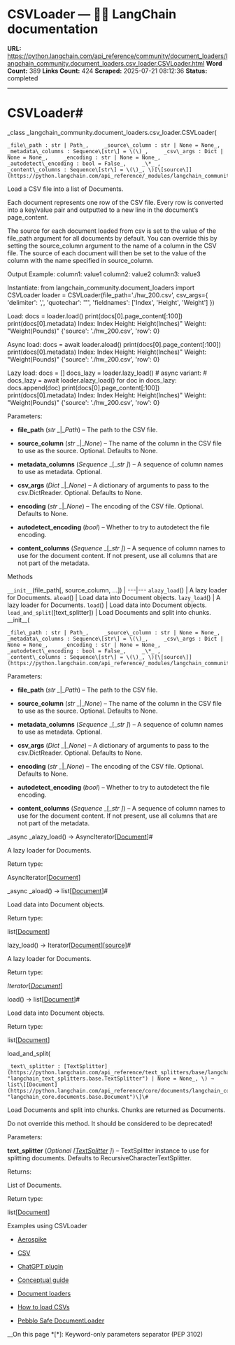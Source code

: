 # CSVLoader — 🦜🔗 LangChain  documentation

**URL:** https://python.langchain.com/api_reference/community/document_loaders/langchain_community.document_loaders.csv_loader.CSVLoader.html
**Word Count:** 389
**Links Count:** 424
**Scraped:** 2025-07-21 08:12:36
**Status:** completed

---

# CSVLoader\#

_class _langchain\_community.document\_loaders.csv\_loader.CSVLoader\(

    _file\_path : str | Path_,     _source\_column : str | None = None_,     _metadata\_columns : Sequence\[str\] = \(\)_,     _csv\_args : Dict | None = None_,     _encoding : str | None = None_,     _autodetect\_encoding : bool = False_,     _\*_ ,     _content\_columns : Sequence\[str\] = \(\)_, \)[\[source\]](https://python.langchain.com/api_reference/_modules/langchain_community/document_loaders/csv_loader.html#CSVLoader)\#     

Load a CSV file into a list of Documents.

Each document represents one row of the CSV file. Every row is converted into a key/value pair and outputted to a new line in the document’s page\_content.

The source for each document loaded from csv is set to the value of the file\_path argument for all documents by default. You can override this by setting the source\_column argument to the name of a column in the CSV file. The source of each document will then be set to the value of the column with the name specified in source\_column.

Output Example:                    column1: value1     column2: value2     column3: value3     

Instantiate:                    from langchain_community.document_loaders import CSVLoader          loader = CSVLoader(file_path='./hw_200.csv',         csv_args={         'delimiter': ',',         'quotechar': '"',         'fieldnames': ['Index', 'Height', 'Weight']     })     

Load:                    docs = loader.load()     print(docs[0].page_content[:100])     print(docs[0].metadata)                    Index: Index     Height: Height(Inches)"     Weight: "Weight(Pounds)"     {'source': './hw_200.csv', 'row': 0}     

Async load:                    docs = await loader.aload()     print(docs[0].page_content[:100])     print(docs[0].metadata)                    Index: Index     Height: Height(Inches)"     Weight: "Weight(Pounds)"     {'source': './hw_200.csv', 'row': 0}     

Lazy load:                    docs = []     docs_lazy = loader.lazy_load()          # async variant:     # docs_lazy = await loader.alazy_load()          for doc in docs_lazy:         docs.append(doc)     print(docs[0].page_content[:100])     print(docs[0].metadata)                    Index: Index     Height: Height(Inches)"     Weight: "Weight(Pounds)"     {'source': './hw_200.csv', 'row': 0}     

Parameters:     

  * **file\_path** \(_str_ _|__Path_\) – The path to the CSV file.

  * **source\_column** \(_str_ _|__None_\) – The name of the column in the CSV file to use as the source. Optional. Defaults to None.

  * **metadata\_columns** \(_Sequence_ _\[__str_ _\]_\) – A sequence of column names to use as metadata. Optional.

  * **csv\_args** \(_Dict_ _|__None_\) – A dictionary of arguments to pass to the csv.DictReader. Optional. Defaults to None.

  * **encoding** \(_str_ _|__None_\) – The encoding of the CSV file. Optional. Defaults to None.

  * **autodetect\_encoding** \(_bool_\) – Whether to try to autodetect the file encoding.

  * **content\_columns** \(_Sequence_ _\[__str_ _\]_\) – A sequence of column names to use for the document content. If not present, use all columns that are not part of the metadata.

Methods

`__init__`\(file\_path\[, source\_column, ...\]\) |    ---|---   `alazy_load`\(\) | A lazy loader for Documents.   `aload`\(\) | Load data into Document objects.   `lazy_load`\(\) | A lazy loader for Documents.   `load`\(\) | Load data into Document objects.   `load_and_split`\(\[text\_splitter\]\) | Load Documents and split into chunks.      \_\_init\_\_\(

    _file\_path : str | Path_,     _source\_column : str | None = None_,     _metadata\_columns : Sequence\[str\] = \(\)_,     _csv\_args : Dict | None = None_,     _encoding : str | None = None_,     _autodetect\_encoding : bool = False_,     _\*_ ,     _content\_columns : Sequence\[str\] = \(\)_, \)[\[source\]](https://python.langchain.com/api_reference/_modules/langchain_community/document_loaders/csv_loader.html#CSVLoader.__init__)\#     

Parameters:     

  * **file\_path** \(_str_ _|__Path_\) – The path to the CSV file.

  * **source\_column** \(_str_ _|__None_\) – The name of the column in the CSV file to use as the source. Optional. Defaults to None.

  * **metadata\_columns** \(_Sequence_ _\[__str_ _\]_\) – A sequence of column names to use as metadata. Optional.

  * **csv\_args** \(_Dict_ _|__None_\) – A dictionary of arguments to pass to the csv.DictReader. Optional. Defaults to None.

  * **encoding** \(_str_ _|__None_\) – The encoding of the CSV file. Optional. Defaults to None.

  * **autodetect\_encoding** \(_bool_\) – Whether to try to autodetect the file encoding.

  * **content\_columns** \(_Sequence_ _\[__str_ _\]_\) – A sequence of column names to use for the document content. If not present, use all columns that are not part of the metadata.

_async _alazy\_load\(\) → AsyncIterator\[[Document](https://python.langchain.com/api_reference/core/documents/langchain_core.documents.base.Document.html#langchain_core.documents.base.Document "langchain_core.documents.base.Document")\]\#     

A lazy loader for Documents.

Return type:     

AsyncIterator\[[Document](https://python.langchain.com/api_reference/core/documents/langchain_core.documents.base.Document.html#langchain_core.documents.base.Document "langchain_core.documents.base.Document")\]

_async _aload\(\) → list\[[Document](https://python.langchain.com/api_reference/core/documents/langchain_core.documents.base.Document.html#langchain_core.documents.base.Document "langchain_core.documents.base.Document")\]\#     

Load data into Document objects.

Return type:     

list\[[Document](https://python.langchain.com/api_reference/core/documents/langchain_core.documents.base.Document.html#langchain_core.documents.base.Document "langchain_core.documents.base.Document")\]

lazy\_load\(\) → Iterator\[[Document](https://python.langchain.com/api_reference/core/documents/langchain_core.documents.base.Document.html#langchain_core.documents.base.Document "langchain_core.documents.base.Document")\][\[source\]](https://python.langchain.com/api_reference/_modules/langchain_community/document_loaders/csv_loader.html#CSVLoader.lazy_load)\#     

A lazy loader for Documents.

Return type:     

_Iterator_\[[_Document_](https://python.langchain.com/api_reference/core/documents/langchain_core.documents.base.Document.html#langchain_core.documents.base.Document "langchain_core.documents.base.Document")\]

load\(\) → list\[[Document](https://python.langchain.com/api_reference/core/documents/langchain_core.documents.base.Document.html#langchain_core.documents.base.Document "langchain_core.documents.base.Document")\]\#     

Load data into Document objects.

Return type:     

list\[[Document](https://python.langchain.com/api_reference/core/documents/langchain_core.documents.base.Document.html#langchain_core.documents.base.Document "langchain_core.documents.base.Document")\]

load\_and\_split\(

    _text\_splitter : [TextSplitter](https://python.langchain.com/api_reference/text_splitters/base/langchain_text_splitters.base.TextSplitter.html#langchain_text_splitters.base.TextSplitter "langchain_text_splitters.base.TextSplitter") | None = None_, \) → list\[[Document](https://python.langchain.com/api_reference/core/documents/langchain_core.documents.base.Document.html#langchain_core.documents.base.Document "langchain_core.documents.base.Document")\]\#     

Load Documents and split into chunks. Chunks are returned as Documents.

Do not override this method. It should be considered to be deprecated\!

Parameters:     

**text\_splitter** \(_Optional_ _\[_[_TextSplitter_](https://python.langchain.com/api_reference/text_splitters/base/langchain_text_splitters.base.TextSplitter.html#langchain_text_splitters.base.TextSplitter "langchain_text_splitters.base.TextSplitter") _\]_\) – TextSplitter instance to use for splitting documents. Defaults to RecursiveCharacterTextSplitter.

Returns:     

List of Documents.

Return type:     

list\[[Document](https://python.langchain.com/api_reference/core/documents/langchain_core.documents.base.Document.html#langchain_core.documents.base.Document "langchain_core.documents.base.Document")\]

Examples using CSVLoader

  * [Aerospike](https://python.langchain.com/docs/integrations/vectorstores/aerospike/)

  * [CSV](https://python.langchain.com/docs/integrations/document_loaders/csv/)

  * [ChatGPT plugin](https://python.langchain.com/docs/integrations/retrievers/chatgpt-plugin/)

  * [Conceptual guide](https://python.langchain.com/docs/concepts/)

  * [Document loaders](https://python.langchain.com/docs/integrations/document_loaders/index/)

  * [How to load CSVs](https://python.langchain.com/docs/how_to/document_loader_csv/)

  * [Pebblo Safe DocumentLoader](https://python.langchain.com/docs/integrations/document_loaders/pebblo/)

__On this page   *[\*]: Keyword-only parameters separator (PEP 3102)